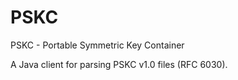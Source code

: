 PSKC
====

PSKC - Portable Symmetric Key Container

A Java client for parsing PSKC v1.0 files (RFC 6030).
